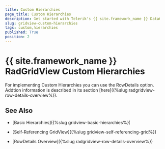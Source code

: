 ```yaml
---
title: Custom Hierarchies
page_title: Custom Hierarchies
description: Get started with Telerik's {{ site.framework_name }} DataGrid and learn how you can use the RowDetails option for implementing Custom Hierarchies. 
slug: gridview-custom-hierarchies
tags: custom,hierarchies
published: True
position: 2
---
```


# {{ site.framework_name }} RadGridView Custom Hierarchies

For implementing Custom Hierarchies you can use the RowDetails option. Addtion information is described in its section [here]({%slug radgridview-row-details-overview%}). 

## See Also

 * [Basic Hierarchies]({%slug gridview-basic-hierarchies%})

 * [Self-Referencing GridView]({%slug gridview-self-referencing-grid%})

 * [RowDetails Overview]({%slug radgridview-row-details-overview%})
